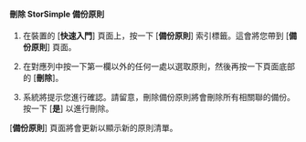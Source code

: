 
<!--author=SharS last changed: 11/06/15-->

#### 刪除 StorSimple 備份原則

1. 在裝置的 [**快速入門**] 頁面上，按一下 [**備份原則**] 索引標籤。這會將您帶到 [**備份原則**] 頁面。

2. 在對應列中按一下第一欄以外的任何一處以選取原則，然後再按一下頁面底部的 [**刪除**]。

3. 系統將提示您進行確認。請留意，刪除備份原則將會刪除所有相關聯的備份。按一下 [**是**] 以進行刪除。

[**備份原則**] 頁面將會更新以顯示新的原則清單。
 

<!---HONumber=AcomDC_1217_2015-->